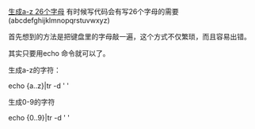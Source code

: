 

[生成a-z 26个字母](https://my.oschina.net/guonaihong/blog/499877)
有时候写代码会有写26个字母的需要(abcdefghijklmnopqrstuvwxyz)

首先想到的方法是把键盘里的字母敲一遍，这个方式不仅繁琐，而且容易出错。

其实只要用echo 命令就可以了。

生成a-z的字符：

echo {a..z}|tr -d ' '

生成0-9的字符

echo {0..9}|tr -d ' '
